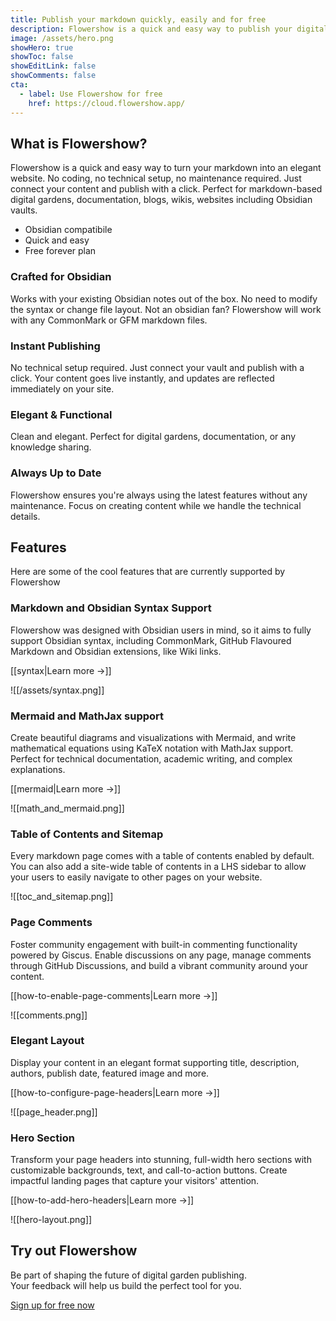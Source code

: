 ```yaml
---
title: Publish your markdown quickly, easily and for free
description: Flowershow is a quick and easy way to publish your digital garden, Obsidian vault or any kind of markdown – no coding required. Sign up, connect your vault, and have your site online in 2 minutes! Fully-featured free forever plan available.
image: /assets/hero.png
showHero: true
showToc: false
showEditLink: false
showComments: false
cta:
  - label: Use Flowershow for free
    href: https://cloud.flowershow.app/
---
```


## What is Flowershow?

Flowershow is a quick and easy way to turn your markdown into an elegant website. No coding, no technical setup, no maintenance required. Just connect your content and publish with a click. Perfect for markdown-based digital gardens, documentation, blogs, wikis, websites including Obsidian vaults.

- Obsidian compatibile
- Quick and easy
- Free forever plan

### Crafted for Obsidian

Works with your existing Obsidian notes out of the box. No need to modify the syntax or change file layout. Not an obsidian fan? Flowershow will work with any CommonMark or GFM markdown files.

### Instant Publishing

No technical setup required. Just connect your vault and publish with a click. Your content goes live instantly, and updates are reflected immediately on your site.

### Elegant & Functional

Clean and elegant. Perfect for digital gardens, documentation, or any knowledge sharing.

### Always Up to Date

Flowershow ensures you're always using the latest features without any maintenance. Focus on creating content while we handle the technical details.

## Features

Here are some of the cool features that are currently supported by Flowershow

### Markdown and Obsidian Syntax Support

Flowershow was designed with Obsidian users in mind, so it aims to fully support Obsidian syntax, including CommonMark, GitHub Flavoured Markdown and Obsidian extensions, like Wiki links.

[[syntax|Learn more →]]

![[/assets/syntax.png]]

### Mermaid and MathJax support

Create beautiful diagrams and visualizations with Mermaid, and write mathematical equations using KaTeX notation with MathJax support. Perfect for technical documentation, academic writing, and complex explanations.

[[mermaid|Learn more →]]

![[math_and_mermaid.png]]

### Table of Contents and Sitemap

Every markdown page comes with a table of contents enabled by default. You can also add a site-wide table of contents in a LHS sidebar to allow your users to easily navigate to other pages on your website.

![[toc_and_sitemap.png]]

### Page Comments

Foster community engagement with built-in commenting functionality powered by Giscus. Enable discussions on any page, manage comments through GitHub Discussions, and build a vibrant community around your content.

[[how-to-enable-page-comments|Learn more →]]

![[comments.png]]

### Elegant Layout

Display your content in an elegant format supporting title, description, authors, publish date, featured image and more.

[[how-to-configure-page-headers|Learn more →]]

![[page_header.png]]

### Hero Section

Transform your page headers into stunning, full-width hero sections with customizable backgrounds, text, and call-to-action buttons. Create impactful landing pages that capture your visitors' attention.

[[how-to-add-hero-headers|Learn more →]]

![[hero-layout.png]]


<div style={{ textAlign: 'center' }}><h2>Try out Flowershow</h2><p>Be part of shaping the future of digital garden publishing.<br/>Your feedback will help us build the perfect tool for you.</p><a href="https://cloud.flowershow.app/" target="_blank" style={{
    borderRadius: '0.75rem',
    backgroundColor: 'rgb(0 0 0)',
    padding: '0.5rem 1rem',
    marginTop: '1rem',
    fontSize: '1rem',
    fontWeight: '600',
    color: '#ffffff',
    boxShadow: '0 1px 2px 0 rgba(0, 0, 0, 0.05)',
    textDecoration: 'none',
    display: 'inline-block'
  }}>Sign up for free now</a></div>






